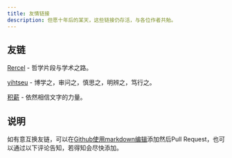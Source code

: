 ```yaml
---
title: 友情链接
description: 但愿十年后的某天，这些链接仍存活，与各位作者共勉。
---
```


## 友链

[Rercel](https://rercel.com/) - 哲学片段与学术之路。

[yihtseu](https://blog.yizhou.info/) - 博学之，审问之，慎思之，明辨之，笃行之。

[积薪](https://firewood.news/) - 依然相信文字的力量。

## 说明

如有意互换友链，可以在[Github使用markdown编辑](https://github.com/hxlog/prologue.dev/edit/master/data/content/pages/links.md)添加然后Pull Request，也可以通过以下评论告知，若得知会尽快添加。
